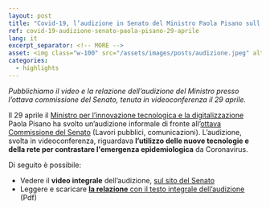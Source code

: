```yaml
---
layout: post
title: "Covid-19, l’audizione in Senato del Ministro Paola Pisano sull’uso delle nuove tecnologie e della rete per il contrasto all’emergenza sanitaria"
ref: covid-19-audizione-senato-paola-pisano-29-aprile
lang: it
excerpt_separator: <!-- MORE -->
asset: <img class="w-100" src="/assets/images/posts/audizione.jpeg" alt="L'audizione in videoconferenza"/>
categories:
  - highlights
---
```


_Pubblichiamo il video e la relazione dell’audizione del Ministro presso l’ottava commissione del Senato, tenuta in videoconferenza il 29 aprile._

<!-- MORE -->

Il 29 aprile il [Ministro per l’innovazione tecnologica e la digitalizzazione](https://innovazione.gov.it/it/chi-siamo/ministro/) Paola Pisano ha svolto un’audizione informale di fronte all’[ottava Commissione del Senato](http://www.senato.it/leg/18/BGT/Schede/Commissioni/0-00008.htm) (Lavori pubblici, comunicazioni). L’audizione, svolta in videoconferenza, riguardava **l’utilizzo delle nuove tecnologie e della rete per contrastare l'emergenza epidemiologica** da Coronavirus.
 
Di seguito è possibile: 
 
- Vedere il **video integrale** dell’audizione, [sul sito del Senato](http://webtv.senato.it/4621?video_evento=76901#)
- Leggere e scaricare [**la relazione** con il testo integrale dell’audizione](https://drive.google.com/file/d/1qWVRR80rCxPj2oMZQdl0HAUUri5wGpon/view) (Pdf)

